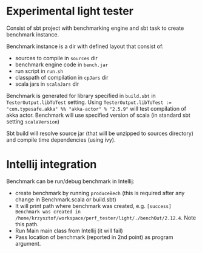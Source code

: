 # Experimental light tester

Consist of sbt project with benchmarking engine and sbt task to create benchmark instance.

Benchmark instance is a dir with defined layout that consist of:
 - sources to compile in `sources` dir
 - benchmark engine code in `bench.jar`
 - run script in `run.sh`
 - classpath of compilation in `cpJars` dir
 - scala jars in `scalaJars` dir

Benchmark is generated for library specified in `build.sbt` in `TesterOutput.libToTest` setting.
Using `TesterOutput.libToTest := "com.typesafe.akka" %% "akka-actor" % "2.5.9"` will test compilation of akka actor.
Benchmark will use specified version of scala (in standard sbt setting `scalaVersion`)

Sbt build will resolve source jar (that will be unzipped to sources directory) and compile time dependencies (using ivy).

# Intellij integration

Benchmark can be run/debug benchmark in Intellij:
 * create benchmark by running `produceBech` (this is required after any change in Benchmark.scala or build.sbt)
 * It will print path where benchmark was created, e.g. `[success] Benchmark was created in /home/krzysztof/workspace/perf_tester/light/./benchOut/2.12.4`. Note this path.
 * Run Main main class from Intellij (it will fail)
 * Pass location of benchmark (reported in 2nd point) as program argument.